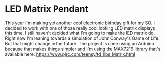 LED Matrix Pendant
===================

This year I'm making yet another cool electronic birthday gift
for my SO. I decided to work with one of those really cool looking
LED matrix displays this time. I still haven't decided what I'm
going to make the lED matrix do. Right now I'm leaning towards a
simulation of John Conway's Game of Life. But that might change in
the future. The project is done using an Arduino because that makes
things simpler and I'm using the MAX7219 library that's available
here: https://www.pjrc.com/teensy/td_libs_Matrix.html